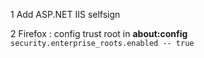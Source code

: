 1 Add ASP.NET IIS selfsign

2 Firefox : config trust root in **about:config**   
`security.enterprise_roots.enabled -- true`